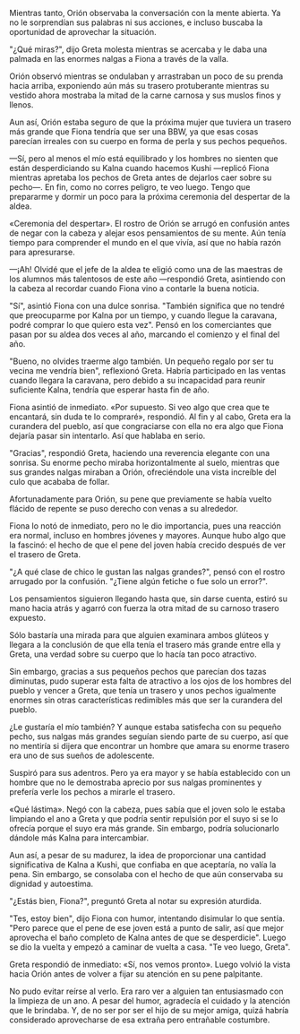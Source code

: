 
Mientras tanto, Orión observaba la conversación con la mente abierta. Ya no le sorprendían sus palabras ni sus acciones, e incluso buscaba la oportunidad de aprovechar la situación.

"¿Qué miras?", dijo Greta molesta mientras se acercaba y le daba una palmada en las enormes nalgas a Fiona a través de la valla.

Orión observó mientras se ondulaban y arrastraban un poco de su prenda hacia arriba, exponiendo aún más su trasero protuberante mientras su vestido ahora mostraba la mitad de la carne carnosa y sus muslos finos y llenos.

Aun así, Orión estaba seguro de que la próxima mujer que tuviera un trasero más grande que Fiona tendría que ser una BBW, ya que esas cosas parecían irreales con su cuerpo en forma de perla y sus pechos pequeños.

—Sí, pero al menos el mío está equilibrado y los hombres no sienten que están desperdiciando su Kalna cuando hacemos Kushi —replicó Fiona mientras apretaba los pechos de Greta antes de dejarlos caer sobre su pecho—. En fin, como no corres peligro, te veo luego. Tengo que prepararme y dormir un poco para la próxima ceremonia del despertar de la aldea.

«Ceremonia del despertar». El rostro de Orión se arrugó en confusión antes de negar con la cabeza y alejar esos pensamientos de su mente. Aún tenía tiempo para comprender el mundo en el que vivía, así que no había razón para apresurarse.

—¡Ah! Olvidé que el jefe de la aldea te eligió como una de las maestras de los alumnos más talentosos de este año —respondió Greta, asintiendo con la cabeza al recordar cuando Fiona vino a contarle la buena noticia.

"Sí", asintió Fiona con una dulce sonrisa. "También significa que no tendré que preocuparme por Kalna por un tiempo, y cuando llegue la caravana, podré comprar lo que quiero esta vez". Pensó en los comerciantes que pasan por su aldea dos veces al año, marcando el comienzo y el final del año.

"Bueno, no olvides traerme algo también. Un pequeño regalo por ser tu vecina me vendría bien", reflexionó Greta. Habría participado en las ventas cuando llegara la caravana, pero debido a su incapacidad para reunir suficiente Kalna, tendría que esperar hasta fin de año.

Fiona asintió de inmediato. «Por supuesto. Si veo algo que crea que te encantará, sin duda te lo compraré», respondió. Al fin y al cabo, Greta era la curandera del pueblo, así que congraciarse con ella no era algo que Fiona dejaría pasar sin intentarlo. Así que hablaba en serio.

"Gracias", respondió Greta, haciendo una reverencia elegante con una sonrisa. Su enorme pecho miraba horizontalmente al suelo, mientras que sus grandes nalgas miraban a Orión, ofreciéndole una vista increíble del culo que acababa de follar.

Afortunadamente para Orión, su pene que previamente se había vuelto flácido de repente se puso derecho con venas a su alrededor.

Fiona lo notó de inmediato, pero no le dio importancia, pues una reacción era normal, incluso en hombres jóvenes y mayores. Aunque hubo algo que la fascinó: el hecho de que el pene del joven había crecido después de ver el trasero de Greta.

"¿A qué clase de chico le gustan las nalgas grandes?", pensó con el rostro arrugado por la confusión. "¿Tiene algún fetiche o fue solo un error?".

Los pensamientos siguieron llegando hasta que, sin darse cuenta, estiró su mano hacia atrás y agarró con fuerza la otra mitad de su carnoso trasero expuesto.

Sólo bastaría una mirada para que alguien examinara ambos glúteos y llegara a la conclusión de que ella tenía el trasero más grande entre ella y Greta, una verdad sobre su cuerpo que lo hacía tan poco atractivo.

Sin embargo, gracias a sus pequeños pechos que parecían dos tazas diminutas, pudo superar esta falta de atractivo a los ojos de los hombres del pueblo y vencer a Greta, que tenía un trasero y unos pechos igualmente enormes sin otras características redimibles más que ser la curandera del pueblo.

¿Le gustaría el mío también? Y aunque estaba satisfecha con su pequeño pecho, sus nalgas más grandes seguían siendo parte de su cuerpo, así que no mentiría si dijera que encontrar un hombre que amara su enorme trasero era uno de sus sueños de adolescente.

Suspiró para sus adentros. Pero ya era mayor y se había establecido con un hombre que no le demostraba aprecio por sus nalgas prominentes y prefería verle los pechos a mirarle el trasero.

«Qué lástima». Negó con la cabeza, pues sabía que el joven solo le estaba limpiando el ano a Greta y que podría sentir repulsión por el suyo si se lo ofrecía porque el suyo era más grande. Sin embargo, podría solucionarlo dándole más Kalna para intercambiar.

Aun así, a pesar de su madurez, la idea de proporcionar una cantidad significativa de Kalna a Kushi, que confiaba en que aceptaría, no valía la pena. Sin embargo, se consolaba con el hecho de que aún conservaba su dignidad y autoestima.

"¿Estás bien, Fiona?", preguntó Greta al notar su expresión aturdida.

"Tes, estoy bien", dijo Fiona con humor, intentando disimular lo que sentía. "Pero parece que el pene de ese joven está a punto de salir, así que mejor aprovecha el baño completo de Kalna antes de que se desperdicie". Luego se dio la vuelta y empezó a caminar de vuelta a casa. "Te veo luego, Greta".

Greta respondió de inmediato: «Sí, nos vemos pronto». Luego volvió la vista hacia Orión antes de volver a fijar su atención en su pene palpitante.

No pudo evitar reírse al verlo. Era raro ver a alguien tan entusiasmado con la limpieza de un ano. A pesar del humor, agradecía el cuidado y la atención que le brindaba. Y, de no ser por ser el hijo de su mejor amiga, quizá habría considerado aprovecharse de esa extraña pero entrañable costumbre.